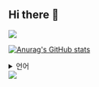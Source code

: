 ## Hi there 👋

<!--
**Kimsuyeon0809/Kimsuyeon0809** is a ✨ _special_ ✨ repository because its `README.md` (this file) appears on your GitHub profile.

Here are some ideas to get you started:

- 🔭 I’m currently working on ...
- 🌱 I’m currently learning ...
- 👯 I’m looking to collaborate on ...
- 🤔 I’m looking for help with ...
- 💬 Ask me about ...
- 📫 How to reach me: ...
- 😄 Pronouns: ...
- ⚡ Fun fact: ...
-->
<img src="https://capsule-render.vercel.app/api?type=waving&color=auto&height=150&section=header" />

[![Anurag's GitHub stats](https://github-readme-stats.vercel.app/api?username=Kimsuyeon0809)](https://github.com/anuraghazra/github-readme-stats)

<details>
<summary>
  언어
</summary>
<br>

![js](https://img.shields.io/badge/Python-3776AB?style=for-the-badge&logo=python&logoColor=white?style=for-the-badge&logo=JavaScript&logoColor=white) 
![js](https://img.shields.io/badge/R-276DC3?style=for-the-badge&logo=r&logoColor=white?style=for-the-badge&logo=JavaScript&logoColor=white)
![js](https://img.shields.io/badge/Java-ED8B00?style=for-the-badge&logo=openjdk&logoColor=white?style=for-the-badge&logo=JavaScript&logoColor=white)

![js](https://img.shields.io/badge/C%23-239120?style=for-the-badge&logo=c-sharp&logoColor=white?style=for-the-badge&logo=JavaScript&logoColor=white)
![js](https://img.shields.io/badge/HTML-239120?style=for-the-badge&logo=html5&logoColor=white?style=for-the-badge&logo=JavaScript&logoColor=white)
![js](https://img.shields.io/badge/JavaScript-F7DF1E?style=for-the-badge&logo=JavaScript&logoColor=white?style=for-the-badge&logo=JavaScript&logoColor=white)
![js](https://img.shields.io/badge/CSS-239120?&style=for-the-badge&logo=css3&logoColor=white?style=for-the-badge&logo=JavaScript&logoColor=white)

![js](https://img.shields.io/badge/Notion-000000?style=for-the-badge&logo=notion&logoColor=white?style=for-the-badge&logo=JavaScript&logoColor=white)
</details>

<img src="https://capsule-render.vercel.app/api?type=waving&color=BDBDC8&height=150&section=footer" />

